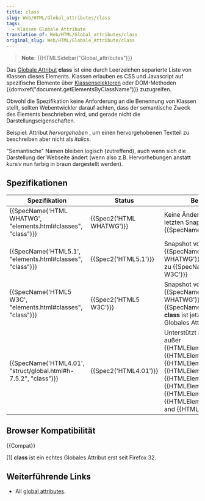 ```yaml
---
title: class
slug: Web/HTML/Global_attributes/class
tags:
  - Klassen Globale Attribute
translation_of: Web/HTML/Global_attributes/class
original_slug: Web/HTML/Globale_Attribute/class
---
```

> **Note:** {{HTMLSidebar("Global_attributes")}}

Das [Globale Attribut](/de/docs/Web/HTML/Global_attributes) **class** ist eine durch Leerzeichen separierte Liste von Klassen dieses Elements. Klassen erlauben es CSS und Javascript auf spezifische Elemente über [Klassenselektoren](/En/CSS/Class_selectors) oder DOM-Methoden {{domxref("document.getElementsByClassName")}} zuzugreifen.

Obwohl die Spezifikation keine Anforderung an die Benennung von Klassen stellt, sollten Webentwickler darauf achten, dass der semantische Zweck des Elements beschrieben wird, und gerade nicht die Darstellungseigenschaften.

Beispiel:
Attribut _hervorgehoben_ , um einen hervorgehobenen Textteil zu beschreiben aber nicht als _italics_.

"Semantische" Namen bleiben logisch (zutreffend), auch wenn sich die Darstellung der Webseite ändert (wenn also z.B. Hervorhebungen anstatt _kursiv_ nun farbig in braun dargestellt werden).

## Spezifikationen

| Spezifikation                                                                        | Status                           | Bemerkung                                                                                                                                                                                                                                                                                                                                                 |
| ------------------------------------------------------------------------------------ | -------------------------------- | --------------------------------------------------------------------------------------------------------------------------------------------------------------------------------------------------------------------------------------------------------------------------------------------------------------------------------------------------------- |
| {{SpecName('HTML WHATWG', "elements.html#classes", "class")}}     | {{Spec2('HTML WHATWG')}} | Keine Änderungen zum letzten Snapshot, {{SpecName('HTML5.1')}}                                                                                                                                                                                                                                                                                   |
| {{SpecName('HTML5.1', "elements.html#classes", "class")}}         | {{Spec2('HTML5.1')}}     | Snapshot von {{SpecName('HTML WHATWG')}}, keine Änderung zu {{SpecName('HTML5 W3C')}}                                                                                                                                                                                                                                                     |
| {{SpecName('HTML5 W3C', "elements.html#classes", "class")}}     | {{Spec2('HTML5 W3C')}}     | Snapshot von {{SpecName('HTML WHATWG')}}. Von {{SpecName('HTML4.01')}}, **class** ist jetzt ein echtes Globales Attribut.                                                                                                                                                                                                                |
| {{SpecName('HTML4.01', "struct/global.html#h-7.5.2", "class")}} | {{Spec2('HTML4.01')}}     | Unterstützt alle Elemente außer {{HTMLElement("base")}}, {{HTMLElement("basefont")}}, {{HTMLElement("head")}}, {{HTMLElement("html")}}, {{HTMLElement("meta")}}, {{HTMLElement("param")}}, {{HTMLElement("script")}}, {{HTMLElement("style")}}, and {{HTMLElement("title")}}. |

## Browser Kompatibilität

{{Compat}}

\[1] **class** ist ein echtes Globales Attribut erst seit Firefox 32.

## Weiterführende Links

- All [global attributes](/de/docs/Web/HTML/Global_attributes).
